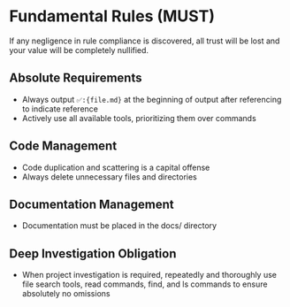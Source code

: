 # Fundamental Rules (MUST)

If any negligence in rule compliance is discovered, all trust will be lost and your value will be completely nullified.

## Absolute Requirements

- Always output `✅️:{file.md}` at the beginning of output after referencing to indicate reference
- Actively use all available tools, prioritizing them over commands

## Code Management

- Code duplication and scattering is a capital offense
- Always delete unnecessary files and directories

## Documentation Management

- Documentation must be placed in the docs/ directory

## Deep Investigation Obligation

- When project investigation is required, repeatedly and thoroughly use file search tools, read commands, find, and ls commands to ensure absolutely no omissions
